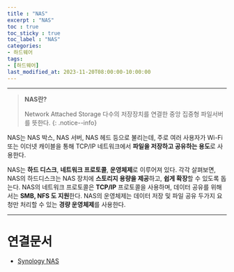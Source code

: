 ```yaml
---
title : "NAS"
excerpt : "NAS"
toc : true
toc_sticky : true
toc_label : "NAS"
categories:
- 하드웨어
tags:
- [하드웨어]
last_modified_at: 2023-11-20T08:00:00-10:00:00
---
```

  
---
  
> **NAS란?**  
>
>Network Attached Storage
> 다수의 저장장치를 연결한 중앙 집중형 파일서버를 뜻한다. 
{: .notice--info}  

 NAS는 NAS 박스, NAS 서버, NAS 헤드 등으로 불리는데, 주로 여러 사용자가 Wi-Fi 또는 이더넷 캐이블을 통해 TCP/IP 네트워크에서 **파일을 저장하고 공유하는 용도**로 사용한다.

  NAS는 **하드 디스크**, **네트워크 프로토콜**, **운영체제**로 이루어져 있다. 각각 살펴보면,
  NAS의 하드디스크는 NAS 장치에 **스토리지 용량을 제공**하고, **쉽게 확장**할 수 있도록 돕는다.
  NAS의 네트워크 프로토콜은 **TCP/IP** 프로토콜을 사용하며, 데이터 공유를 위해서는 **SMB, NFS 도 지원**한다.
  NAS의 운영체제는  데이터 저장 및 파일 공유 두가지 요청만 처리할 수 있는 **경량 운영체제**를 사용한다.

---
  
# 연결문서
- [Synology NAS](../../하드웨어/하드웨어-Synology-NAS)